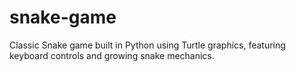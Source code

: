 # snake-game
Classic Snake game built in Python using Turtle graphics, featuring keyboard controls and growing snake mechanics.
